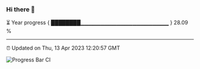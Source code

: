 ### Hi there 👋

⏳ Year progress { ████████▁▁▁▁▁▁▁▁▁▁▁▁▁▁▁▁▁▁▁▁▁▁ } 28.09 %

---

⏰ Updated on Thu, 13 Apr 2023 12:20:57 GMT

![Progress Bar CI](https://github.com/liununu/liununu/workflows/Progress%20Bar%20CI/badge.svg)
